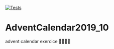 
[![Tests](https://github.com/menoret-allan/AdventCalendar2019_10/workflows/Run%20F%23%20tests/badge.svg)](https://github.com/menoret-allan/AdventCalendar2019_10/actions)

# AdventCalendar2019_10

advent calendar exercice 🤶🎅🎄🎁
